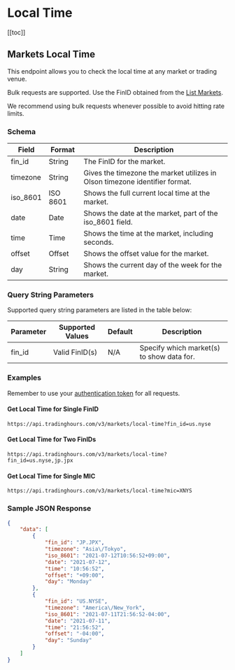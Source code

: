 # Local Time

[[toc]]

## Markets Local Time

This endpoint allows you to check the local time at any market or trading venue.

Bulk requests are supported. Use the FinID obtained from the [List Markets](./find-markets.md#list-all-markets).

We recommend using bulk requests whenever possible to avoid hitting rate limits.

### Schema
| Field | Format | Description |
| ------------- | ------------- | --------- |
| fin_id | String | The FinID for the market. |
| timezone | String | Gives the timezone the market utilizes in Olson timezone identifier format. |
| iso_8601 | ISO 8601 | Shows the full current local time at the market. |
| date | Date | Shows the date at the market, part of the iso_8601 field. |
| time | Time | Shows the time at the market, including seconds. |
| offset | Offset | Shows the offset value for the market. |
| day | String | Shows the current day of the week for the market. |

### Query String Parameters
Supported query string parameters are listed in the table below:

| Parameter | Supported Values | Default | Description |
| ------------- | ------------- | --------- | --------- |
| fin_id | Valid FinID(s) | N/A | Specify which market(s) to show data for. |

### Examples
Remember to use your [authentication token](../authentication.md) for all requests.

#### Get Local Time for Single FinID
```
https://api.tradinghours.com/v3/markets/local-time?fin_id=us.nyse
```

#### Get Local Time for Two FinIDs
```
https://api.tradinghours.com/v3/markets/local-time?fin_id=us.nyse,jp.jpx
```

#### Get Local Time for Single MIC
```
https://api.tradinghours.com/v3/markets/local-time?mic=XNYS
```

### Sample JSON Response

```json
{
    "data": [
        {
            "fin_id": "JP.JPX",
            "timezone": "Asia\/Tokyo",
            "iso_8601": "2021-07-12T10:56:52+09:00",
            "date": "2021-07-12",
            "time": "10:56:52",
            "offset": "+09:00",
            "day": "Monday"
        },
        {
            "fin_id": "US.NYSE",
            "timezone": "America\/New_York",
            "iso_8601": "2021-07-11T21:56:52-04:00",
            "date": "2021-07-11",
            "time": "21:56:52",
            "offset": "-04:00",
            "day": "Sunday"
        }
    ]
}
```
